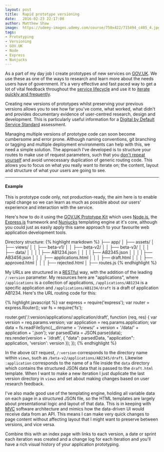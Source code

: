 ```yaml
---
layout: post
title:  Rapid prototype versioning
date:   2016-02-23 22:17:00
author: Matthew Shaw
image:  https://udemy-images.udemy.com/course/750x422/715494_c405_4.jpg
tags:
- Prototyping
- Versioning
- GOV.UK
- Node
- Express
- Nunjucks
---
```

As a part of my day job I create prototypes of new services on [GOV.UK](https://www.gov.uk/). We use these as one of the ways to research and learn more about the needs users have of government. It's a very effective and fast paced way to get a lot of vital feedback throughout the [service lifecycle](https://www.gov.uk/service-manual/phases) and use it to [iterate quickly and frequently](https://www.gov.uk/design-principles#fifth).

Creating new versions of prototypes whilst preserving your previous versions allows you to see how far you've come, what worked, what didn't and provides documentary evidence of user-centred research, design and development. This is particularly useful information for a [Digital by Default Service Standard](https://www.gov.uk/service-manual/digital-by-default) assessment.

Managing multiple versions of prototype code can soon become cumbersome and error prone. Although naming conventions, git branching or tagging and multiple deployment environments can help with this, we need a simple solution. The approach I've developed is to structure your routes to make use of request parameters, such that you [don't repeat yourself](https://en.wikipedia.org/wiki/Don%27t_repeat_yourself) and avoid unnecessary duplication of generic routing code. This allows you to focus on what you really want to iterate on; the content, layout and structure of what your users are going to see.

---

#### Example

This is prototype code only, not production-ready, the aim here is to enable rapid change so we can learn as much as possible about our users' experience and interaction with the service.

Here's how to do it using the [GOV.UK Prototype Kit](https://github.com/alphagov/govuk_prototype_kit) which uses [Node.js](https://nodejs.org/en/), the [Express.js](http://expressjs.com/) framework and [Nunjucks](https://mozilla.github.io/nunjucks/) templating engine at it's core, although you could just as easily apply this same approach to your favourite web application development tools.

Directory structure:
{% highlight markdown %}
├── app/
│   ├── assets/
│   ├── views/
│   │   ├── beta-v1/
│   │   ├── beta-v2/
│   │   ├── beta-v3/
│   │   │   ├── data/
│   │   │   |   ├── AB1234.json
│   │   │   |   ├── AB2345.json
│   │   │   |   ├── AB3456.json
│   │   │   ├── applications.html
│   │   │   ├── draft.html
│   │   │   ├── approved.html
│   │   │   ├── rejected.html
│   ├── routes.js
{% endhighlight %}

My URLs are structured in a [RESTful](http://www.vinaysahni.com/best-practices-for-a-pragmatic-restful-api#restful) way, with the addition of the leading `/:version` parameter. My resources here are "applications", where `/applications` is a collection of applications, `/applications/AB1234` is a specific application and `/applications/AB1234/draft` is a draft of application AB1234. Here's the URL routing code for this:

{% highlight javascript %}
var express = require('express');
var router = express.Router();
var fs = require('fs');

router.get('/:version/applications/:application/draft', function (req, res) {
  var version = req.params.version;
  var application = req.params.application;
  var data = fs.readFileSync(__dirname + '/views/' + version + '/data/' + application + '.json');
  var parsedData = JSON.parse(data);
  res.render(version + '/draft', { "data": parsedData, "application": application, 'version': version });
});
{% endhighlight %}

In the above `GET` request, `/:version` corresponds to the directory name within `views`, such as `/beta-v2/applications/AB2345/draft`. Likewise `:application` corresponds to the name of a file inside the `data` directory which contains the structured JSON data that is passed to the `draft.html` template. When I want to make a new iteration I just duplicate the last version directory in `views` and set about making changes based on user research feedback.

I've also made good use of the templating engine, holding all variable data on each page in a structured JSON file, so the HTML templates are largely about presentational logic and layout of that data. This is in keeping with [MVC](https://en.wikipedia.org/wiki/Model%E2%80%93view%E2%80%93controller) software architecture and mimics how the data-driven UI would receive data from an API. This means I can make very quick changes to page content without affecting layout that I might want to preserve between versions, and vice versa.

Combine this with an index page with links to each version, a date or sprint each iteration was created and a change log for each iteration and you'll have a rich visual history of your application prototyping.
